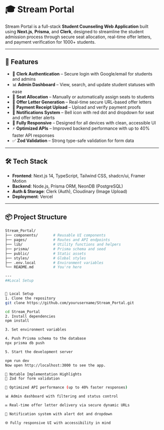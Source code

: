 # 🎓 Stream Portal

Stream Portal is a full-stack **Student Counseling Web Application** built using **Next.js**, **Prisma**, and **Clerk**, designed to streamline the student admission process through secure seat allocation, real-time offer letters, and payment verification for 1000+ students.

---

## 🚀 Features

- 🔐 **Clerk Authentication** – Secure login with Google/email for students and admins
- 📊 **Admin Dashboard** – View, search, and update student statuses with ease
- 📝 **Seat Allocation** – Manually or automatically assign seats to students
- 📄 **Offer Letter Generation** – Real-time secure URL-based offer letters
- 💸 **Payment Receipt Upload** – Upload and verify payment proofs
- 🔔 **Notifications System** – Bell icon with red dot and dropdown for seat and offer letter alerts
- 📱 **Fully Responsive** – Designed for all devices with clean, accessible UI
- ⚡ **Optimized APIs** – Improved backend performance with up to 40% faster API responses
- ✅ **Zod Validation** – Strong type-safe validation for form data

---

## 🛠 Tech Stack

- **Frontend**: Next.js 14, TypeScript, Tailwind CSS, shadcn/ui, Framer Motion
- **Backend**: Node.js, Prisma ORM, NeonDB (PostgreSQL)
- **Auth & Storage**: Clerk (Auth), Cloudinary (Image Upload)
- **Deployment**: Vercel

---

## 📦 Project Structure

```bash
Stream_Portal/
├── components/       # Reusable UI components
├── pages/            # Routes and API endpoints
├── lib/              # Utility functions and helpers
├── prisma/           # Prisma schema and seed
├── public/           # Static assets
├── styles/           # Global styles
├── .env.local        # Environment variables
└── README.md         # You're here

---
##Local Setup


🧪 Local Setup
1. Clone the repository
git clone https://github.com/yourusername/Stream_Portal.git

cd Stream_Portal
2. Install dependencies
npm install

3. Set environment variables

4. Push Prisma schema to the database
npx prisma db push

5. Start the development server

npm run dev
Now open http://localhost:3000 to see the app.

📌 Notable Implementation Highlights
🧠 Zod for form validation

🚀 Optimized API performance (up to 40% faster responses)

📊 Admin dashboard with filtering and status control

✉️ Real-time offer letter delivery via secure dynamic URLs

💬 Notification system with alert dot and dropdown

🌐 Fully responsive UI with accessibility in mind

